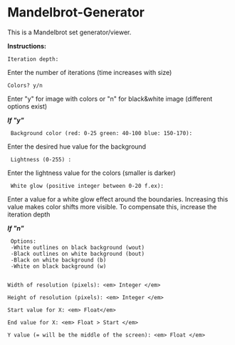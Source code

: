 # Mandelbrot-Generator

This is a Mandelbrot set generator/viewer. 

<b>Instructions:</b>

    Iteration depth:

Enter the number of iterations (time increases with size)

    Colors? y/n

Enter "y" for image with colors or "n" for black&white image (different options exist)

   <b><em>If "y"</em></b>

     Background color (red: 0-25 green: 40-100 blue: 150-170): 
   
   Enter the desired hue value for the background
   
     Lightness (0-255) :
   
   Enter the lightness value for the colors (smaller is darker)
   
     White glow (positive integer between 0-20 f.ex):
   
   Enter a value for a white glow effect around the boundaries. Increasing this value makes color shifts more visible. 
   To compensate this,  increase the iteration depth
   
    
   <b><em>If "n"</em></b>
     
     Options:
     -White outlines on black background (wout) 
     -Black outlines on white background (bout) 
     -Black on white background (b)
     -White on black background (w)
 
 
    Width of resolution (pixels): <em> Integer </em>
  
    Height of resolution (pixels): <em> Integer </em>
  
    Start value for X: <em> Float</em>
  
    End value for X: <em> Float > Start </em>
  
    Y value (= will be the middle of the screen): <em> Float </em>

